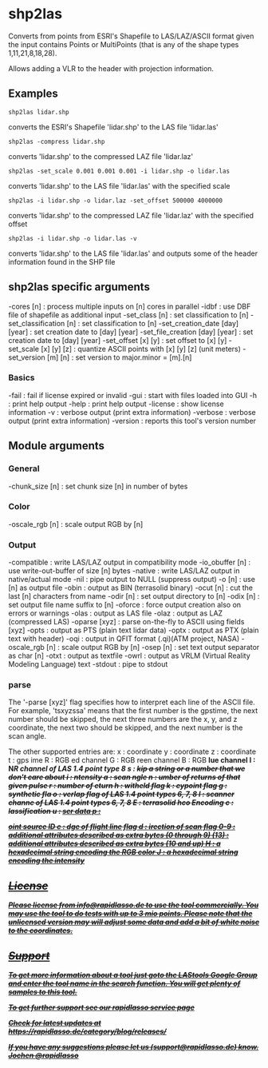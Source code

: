 ﻿# shp2las

Converts from points from ESRI's Shapefile to LAS/LAZ/ASCII
format given the input contains Points or MultiPoints (that
is any of the shape types 1,11,21,8,18,28).

Allows adding a VLR to the header with projection information.


## Examples

    shp2las lidar.shp

converts the ESRI's Shapefile 'lidar.shp' to the LAS file 'lidar.las'


    shp2las -compress lidar.shp

converts 'lidar.shp' to the compressed LAZ file 'lidar.laz'


    shp2las -set_scale 0.001 0.001 0.001 -i lidar.shp -o lidar.las

converts 'lidar.shp' to the LAS file 'lidar.las' with the specified scale


    shp2las -i lidar.shp -o lidar.laz -set_offset 500000 4000000

converts 'lidar.shp' to the compressed LAZ file 'lidar.laz' with the specified offset


    shp2las -i lidar.shp -o lidar.las -v

converts 'lidar.shp' to the LAS file 'lidar.las' and outputs some of
the header information found in the SHP file


## shp2las specific arguments

-cores [n]                      : process multiple inputs on [n] cores in parallel
-idbf                           : use DBF file of shapefile as additional input
-set_class [n]                  : set classification to [n]
-set_classification [n]         : set classification to [n]
-set_creation_date [day] [year] : set creation date to [day] [year]
-set_file_creation [day] [year] : set creation date to [day] [year]
-set_offset [x] [y]             : set offset to [x] [y]
-set_scale [x] [y] [z]          : quantize ASCII points with [x] [y] [z] (unit meters)
-set_version [m] [n]            : set version to major.minor = [m].[n]

### Basics
-fail    : fail if license expired or invalid
-gui     : start with files loaded into GUI
-h       : print help output
-help    : print help output
-license : show license information
-v       : verbose output (print extra information)
-verbose : verbose output (print extra information)
-version : reports this tool's version number

## Module arguments

### General
-chunk_size [n] : set chunk size [n] in number of bytes

### Color
-oscale_rgb [n] : scale output RGB by [n]

### Output
-compatible     : write LAS/LAZ output in compatibility mode
-io_obuffer [n] : use write-out-buffer of size [n] bytes
-native         : write LAS/LAZ output in native/actual mode
-nil            : pipe output to NULL (suppress output)
-o [n]          : use [n] as output file
-obin           : output as BIN (terrasolid binary)
-ocut [n]       : cut the last [n] characters from name
-odir [n]       : set output directory to [n]
-odix [n]       : set output file name suffix to [n]
-oforce         : force output creation also on errors or warnings
-olas           : output as LAS file
-olaz           : output as LAZ (compressed LAS)
-oparse [xyz]   : parse on-the-fly to ASCII using fields [xyz]
-opts           : output as PTS (plain text lidar data)
-optx           : output as PTX (plain text with header)
-oqi            : output in QFIT format (.qi)(ATM project, NASA)
-oscale_rgb [n] : scale output RGB by [n]
-osep [n]       : set text output separator as char [n]
-otxt           : output as textfile
-owrl           : output as VRLM (Virtual Reality Modeling Language) text
-stdout         : pipe to stdout

### parse
The '-parse [xyz]' flag specifies how to interpret
each line of the ASCII file. For example, 'tsxyzssa'
means that the first number is the gpstime, the next
number should be skipped, the next three numbers are
the x, y, and z coordinate, the next two should be
skipped, and the next number is the scan angle.

The other supported entries are:
  x : <x> coordinate
  y : <y> coordinate
  z : <z> coordinate
  t : gps <t>ime
  R : RGB <R>ed channel
  G : RGB <G>reen channel
  B : RGB <B>lue channel
  I : N<I>R channel of LAS 1.4 point type 8
  s : <s>kip a string or a number that we don't care about
  i : <i>ntensity
  a : scan <a>ngle
  n : <n>umber of returns of that given pulse
  r : number of <r>eturn
  h : with<h>eld flag
  k : <k>eypoint flag
  g : synthetic fla<g>
  o : <o>verlap flag of LAS 1.4 point types 6, 7, 8
  l : scanner channe<l> of LAS 1.4 point types 6, 7, 8
  E : terrasolid <E>hco Encoding
  c : <c>lassification
  u : <u>ser data
  p : <p>oint source ID
  e : <e>dge of flight line flag
  d : <d>irection of scan flag
  0-9 : additional attributes described as extra bytes (0 through 9)
  (13) : additional attributes described as extra bytes (10 and up)
  H : a hexadecimal string encoding the RGB color
  J : a hexadecimal string encoding the intensity


## License

Please license from info@rapidlasso.de to use the tool
commercially. 
You may use the tool to do tests with up to 3 mio points.
Please note that the unlicensed version may will adjust
some data and add a bit of white noise to the coordinates.

## Support

To get more information about a tool just goto the
[LAStools Google Group](http://groups.google.com/group/lastools/)
and enter the tool name in the search function.
You will get plenty of samples to this tool.

To get further support see our
[rapidlasso service page](https://rapidlasso.de/service/)

Check for latest updates at
https://rapidlasso.de/category/blog/releases/

If you have any suggestions please let us (support@rapidlasso.de) know.
Jochen @rapidlasso
